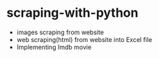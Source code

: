 # scraping-with-python
* images scraping from website
* web scraping(html) from website into Excel file
* Implementing Imdb movie
